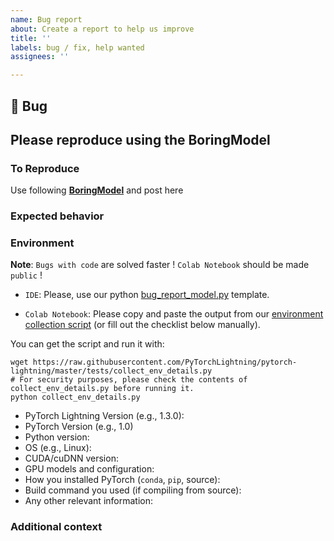 ```yaml
---
name: Bug report
about: Create a report to help us improve
title: ''
labels: bug / fix, help wanted
assignees: ''

---
```

## 🐛 Bug

<!-- A clear and concise description of what the bug is. -->

## Please reproduce using the BoringModel


<!-- Please paste your BoringModel colab link here. -->

### To Reproduce

Use following [**BoringModel**](https://colab.research.google.com/drive/1HvWVVTK8j2Nj52qU4Q4YCyzOm0_aLQF3?usp=sharing) and post here

<!-- If you could not reproduce using the BoringModel and still think there's a bug, please post here -->

### Expected behavior

<!-- FILL IN -->

### Environment

**Note**: `Bugs with code` are solved faster ! `Colab Notebook` should be made `public` !

* `IDE`: Please, use our python [bug_report_model.py](https://github.com/PyTorchLightning/pytorch-lightning/blob/master/pl_examples/bug_report_model.py
) template.

* `Colab Notebook`: Please copy and paste the output from our [environment collection script](https://raw.githubusercontent.com/PyTorchLightning/pytorch-lightning/master/tests/collect_env_details.py) (or fill out the checklist below manually).

You can get the script and run it with:
```
wget https://raw.githubusercontent.com/PyTorchLightning/pytorch-lightning/master/tests/collect_env_details.py
# For security purposes, please check the contents of collect_env_details.py before running it.
python collect_env_details.py
```

 - PyTorch Lightning Version (e.g., 1.3.0):
 - PyTorch Version (e.g., 1.0)
 - Python version:
 - OS (e.g., Linux):
 - CUDA/cuDNN version:
 - GPU models and configuration:
 - How you installed PyTorch (`conda`, `pip`, source):
 - Build command you used (if compiling from source):
 - Any other relevant information:

### Additional context

<!-- Add any other context about the problem here. -->
